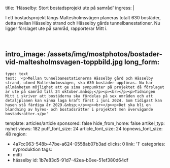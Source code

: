 title: 'Hässelby: Stort bostadsprojekt ute på samråd'
ingress: |
  <p>I ett bostadsprojekt längs Maltesholmsvägen planeras totalt 630 bostäder, detta mellan Hässelby strand och Hässelby gårds tunnelbanestationer. Nu ligger förslaget ute på samråd, rapporterar Mitt i.
  </p>
  <p><span class="x_ContentPasted0"><br></span>
  </p>
  
intro_image: /assets/img/mostphotos/bostader-vid-maltesholmsvagen-toppbild.jpg
long_form:
  -
    type: text
    text: '<p>Mellan tunnelbanestationerna Hässelby gård och Hässelby strand, utmed Maltesholmsvägen, ska 630 bostäder uppföras. Nu har allmänheten möjlighet att ge sina synpunkter på projektet då förslaget är ute på samråd till 24 oktober.&nbsp;</p><p><br></p><p>Tidningen Mitt i skriver att bostäderna ska fördelas på sex områden och att detaljplanen kan vinna laga kraft först i juni 2024. Som tidigast kan husen stå färdiga år 2029.&nbsp;</p><p><br></p><p>Det ska bli en blandning av hyres- och bostadsrätter i projektet men övervägande bostadsrätter.</p>'
template: articles/article
sponsored: false
hide_from_home: false
artikel_typ: nyhet
views: 182
puff_font_size: 24
article_font_size: 24
topnews_font_size: 48
region:
  - 4a7cc063-548b-47be-a624-0558ab07b3ad
clicks: 0
link: '1'
categories: nyproduktion
tags:
  - mitti
  - hässelby
id: 1b7e83d5-91d7-42ea-b0ee-51ef380d64df
